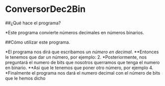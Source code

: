 # ConversorDec2Bin

##¿Qué hace el programa?

*Este programa convierte números decimales en números binarios.

##Cómo utilizar este programa.

*El programa nos dirá que escribamos un _número en decimal_.
**Entonces le tenemos que dar un número, por ejemplo: 2.
*Posteriormente, nos preguntará el numero de bits que nosotros querramos que tenga el numero en binario.
**Asi que le tenemos que poner otro número, por ejemplo 4.
*Finalmente el programa nos dará el numero decimal con el número de bits que le hemos dicho
